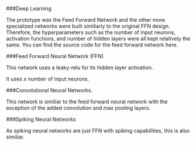 ###Deep Learning

The prototype was the Feed Forward Network and the other more specialized networks were built similiarly to the original FFN design. Therefore, the hyperparameters such as the number of input neurons, activation functions, and number of hidden layers were all kept relatively the same. You can find the source code for the feed forward network here. 

###Feed Forward Neural Network (FFN)

This network uses a leaky-relu for its hidden layer activation.

It uses $x$ number of input neurons. 

###Convolutional Neural Networks.

This network is similiar to the feed forward neural network with the exception of the added convolution and max pooling layers. 

###Spiking Neural Networks 

As spiking neural networks are just FFN with spiking capabilities, this is also similiar. 